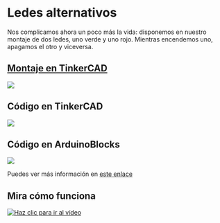 # Ledes alternativos

Nos complicamos ahora un poco más la vida: disponemos en nuestro montaje de dos ledes, uno verde y uno rojo. Mientras encendemos uno, apagamos el otro y viceversa.

## [Montaje en TinkerCAD](https://www.tinkercad.com/things/kBdS1GCR0g7-2-ledes-alternativos-bloques)
[![](imágenes/ledes_alternativos.png)](https://www.tinkercad.com/things/kBdS1GCR0g7-2-ledes-alternativos-bloques "Ver el circuito en TinkerCAD")


## Código en TinkerCAD
![](imágenes/TinkerLedesAlt.png)

## Código en ArduinoBlocks
![](imágenes/ABLedesAlt.png)


Puedes ver más información en [este enlace](http://www.arduinoblocks.com/web/project/10354)

## Mira cómo funciona

[![Haz clic para ir al vídeo](http://img.youtube.com/vi/JNdshfI1XXM/0.jpg)](https://youtu.be/JNdshfI1XXM "Pulsa para ver el vídeo")



